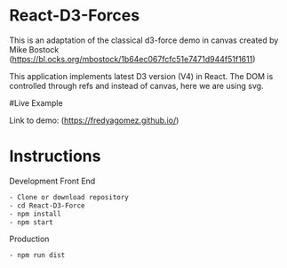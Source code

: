 # React-D3-Forces

This is an adaptation of the classical d3-force demo in canvas created by Mike Bostock (https://bl.ocks.org/mbostock/1b64ec067fcfc51e7471d944f51f1611)

This application implements latest D3 version (V4) in React. The DOM is controlled through refs and instead of 
canvas, here we are using svg.


#Live Example

Link to demo: (https://fredyagomez.github.io/)

# Instructions

Development Front End

```bash
- Clone or download repository
- cd React-D3-Force
- npm install
- npm start
```

Production

```bash
- npm run dist
```
